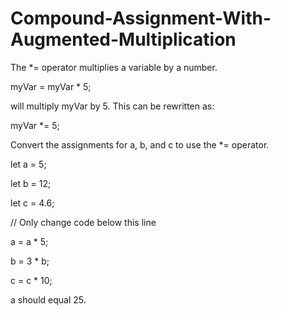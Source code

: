 # Compound-Assignment-With-Augmented-Multiplication

The *= operator multiplies a variable by a number.

myVar = myVar * 5;

will multiply myVar by 5. This can be rewritten as:

myVar *= 5;

Convert the assignments for a, b, and c to use the *= operator.

let a = 5;

let b = 12;

let c = 4.6;

// Only change code below this line

a = a * 5;

b = 3 * b;

c = c * 10;

a should equal 25.
